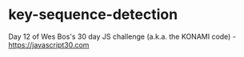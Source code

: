 # key-sequence-detection
Day 12 of Wes Bos's 30 day JS challenge (a.k.a. the KONAMI code) - https://javascript30.com
